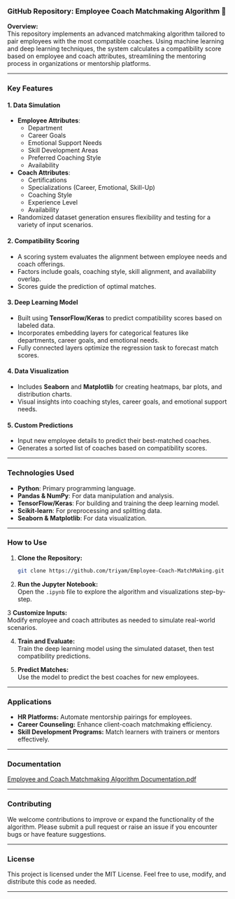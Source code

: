 ### GitHub Repository: **Employee Coach Matchmaking Algorithm** 🌟

**Overview:**  
This repository implements an advanced matchmaking algorithm tailored to pair employees with the most compatible coaches. Using machine learning and deep learning techniques, the system calculates a compatibility score based on employee and coach attributes, streamlining the mentoring process in organizations or mentorship platforms.

---

### **Key Features**

#### 1. **Data Simulation**  
- **Employee Attributes**:
  - Department  
  - Career Goals  
  - Emotional Support Needs  
  - Skill Development Areas  
  - Preferred Coaching Style  
  - Availability  
- **Coach Attributes**:
  - Certifications  
  - Specializations (Career, Emotional, Skill-Up)  
  - Coaching Style  
  - Experience Level  
  - Availability  
- Randomized dataset generation ensures flexibility and testing for a variety of input scenarios.

#### 2. **Compatibility Scoring**  
- A scoring system evaluates the alignment between employee needs and coach offerings.  
- Factors include goals, coaching style, skill alignment, and availability overlap.  
- Scores guide the prediction of optimal matches.

#### 3. **Deep Learning Model**  
- Built using **TensorFlow/Keras** to predict compatibility scores based on labeled data.  
- Incorporates embedding layers for categorical features like departments, career goals, and emotional needs.  
- Fully connected layers optimize the regression task to forecast match scores.

#### 4. **Data Visualization**  
- Includes **Seaborn** and **Matplotlib** for creating heatmaps, bar plots, and distribution charts.  
- Visual insights into coaching styles, career goals, and emotional support needs.  

#### 5. **Custom Predictions**  
- Input new employee details to predict their best-matched coaches.  
- Generates a sorted list of coaches based on compatibility scores.

---

### **Technologies Used**
- **Python**: Primary programming language.  
- **Pandas & NumPy**: For data manipulation and analysis.  
- **TensorFlow/Keras**: For building and training the deep learning model.  
- **Scikit-learn**: For preprocessing and splitting data.  
- **Seaborn & Matplotlib**: For data visualization.  

---

### **How to Use**
1. **Clone the Repository:**  
   ```bash
   git clone https://github.com/triyam/Employee-Coach-MatchMaking.git
   ```

2. **Run the Jupyter Notebook:**  
   Open the `.ipynb` file to explore the algorithm and visualizations step-by-step.

3 **Customize Inputs:**  
   Modify employee and coach attributes as needed to simulate real-world scenarios.

4. **Train and Evaluate:**  
   Train the deep learning model using the simulated dataset, then test compatibility predictions.

5. **Predict Matches:**  
   Use the model to predict the best coaches for new employees.

---

### **Applications**
- **HR Platforms:** Automate mentorship pairings for employees.  
- **Career Counseling:** Enhance client-coach matchmaking efficiency.  
- **Skill Development Programs:** Match learners with trainers or mentors effectively.

---

### **Documentation** 

[Employee and Coach Matchmaking Algorithm Documentation.pdf](https://github.com/user-attachments/files/17939391/Employee.and.Coach.Matchmaking.Algorithm.Documentation.pdf)

---

### **Contributing**  
We welcome contributions to improve or expand the functionality of the algorithm. Please submit a pull request or raise an issue if you encounter bugs or have feature suggestions.  

---

### **License**  
This project is licensed under the MIT License. Feel free to use, modify, and distribute this code as needed.

---
